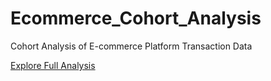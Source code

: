 # Ecommerce_Cohort_Analysis
Cohort Analysis of E-commerce Platform Transaction Data

[Explore Full Analysis](https://www.notion.so/Cohort-Analysis-Using-E-commerce-Platform-Transaction-Data-1e8e239d363a8025ae9dec0c06f407b1)
